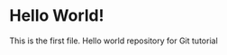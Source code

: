 <!DOCTYPE html>
<html>
<head>
<title>Hello World!</title>
</head>
<body>

<h1>Hello World!</h1>
<p>This is the first file. Hello world repository for Git tutorial </p>

</body>
</html>
